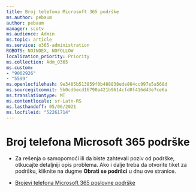 ```yaml
---
title: Broj telefona Microsoft 365 podrške
ms.author: pebaum
author: pebaum
manager: scotv
ms.audience: Admin
ms.topic: article
ms.service: o365-administration
ROBOTS: NOINDEX, NOFOLLOW
localization_priority: Priority
ms.collection: Adm_O365
ms.custom:
- "9002926"
- "5599"
ms.openlocfilehash: 9e3485b513859f0b488838ede864cc997e5a568d
ms.sourcegitcommit: 5b0cd6ecd16798a421b9614cfd0f416d43e7ce6a
ms.translationtype: MT
ms.contentlocale: sr-Latn-RS
ms.lasthandoff: 05/06/2021
ms.locfileid: "52261714"
---
```

# <a name="microsoft-365-support-phone-number"></a>Broj telefona Microsoft 365 podrške

- Za rešenja o samopomoći ili da biste zahtevali poziv od podrške, otkucajte detaljniji opis problema.  Ako i dalje treba da otvorite tiket za podršku, kliknite na dugme **Obrati se podršci** u dnu ove stranice.

- [Brojevi telefona Microsoft 365 poslovne podrške](/microsoft-365/admin/contact-support-for-business-products?view=o365-worldwide&tabs=phone)
